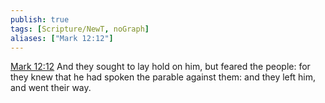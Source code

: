 ```yaml
---
publish: true
tags: [Scripture/NewT, noGraph]
aliases: ["Mark 12:12"]
---
```

[Mark 12:12](https://churchofjesuschrist.org/study/scriptures/nt/mark/12?lang=eng&id=p12#p12) And they sought to lay hold on him, but feared the people: for they knew that he had spoken the parable against them: and they left him, and went their way.
